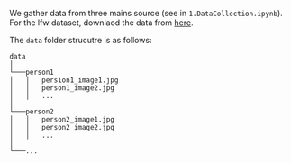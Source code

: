 We gather data from three mains source (see in `1.DataCollection.ipynb`). For the lfw dataset, downlaod the data from [here](http://vis-www.cs.umass.edu/lfw/lfw).

The `data` folder strucutre is as follows:
```
data
│
└───person1
│   │   persion1_image1.jpg
│   │   person1_image2.jpg
│   │   ...
│
└───person2
│   │   person2_image1.jpg
│   │   person2_image2.jpg
│   │   ...
│
└───...
```